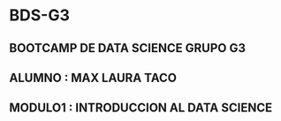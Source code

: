# BDS-G3
## BOOTCAMP DE DATA SCIENCE GRUPO G3
## ALUMNO : MAX LAURA TACO
## MODULO1 : INTRODUCCION AL DATA SCIENCE


